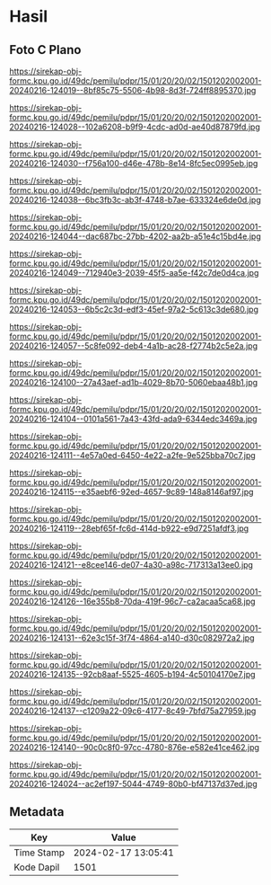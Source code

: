 # Hasil

## Foto C Plano

https://sirekap-obj-formc.kpu.go.id/49dc/pemilu/pdpr/15/01/20/20/02/1501202002001-20240216-124019--8bf85c75-5506-4b98-8d3f-724ff8895370.jpg

https://sirekap-obj-formc.kpu.go.id/49dc/pemilu/pdpr/15/01/20/20/02/1501202002001-20240216-124028--102a6208-b9f9-4cdc-ad0d-ae40d87879fd.jpg

https://sirekap-obj-formc.kpu.go.id/49dc/pemilu/pdpr/15/01/20/20/02/1501202002001-20240216-124030--f756a100-d46e-478b-8e14-8fc5ec0995eb.jpg

https://sirekap-obj-formc.kpu.go.id/49dc/pemilu/pdpr/15/01/20/20/02/1501202002001-20240216-124038--6bc3fb3c-ab3f-4748-b7ae-633324e6de0d.jpg

https://sirekap-obj-formc.kpu.go.id/49dc/pemilu/pdpr/15/01/20/20/02/1501202002001-20240216-124044--dac687bc-27bb-4202-aa2b-a51e4c15bd4e.jpg

https://sirekap-obj-formc.kpu.go.id/49dc/pemilu/pdpr/15/01/20/20/02/1501202002001-20240216-124049--712940e3-2039-45f5-aa5e-f42c7de0d4ca.jpg

https://sirekap-obj-formc.kpu.go.id/49dc/pemilu/pdpr/15/01/20/20/02/1501202002001-20240216-124053--6b5c2c3d-edf3-45ef-97a2-5c613c3de680.jpg

https://sirekap-obj-formc.kpu.go.id/49dc/pemilu/pdpr/15/01/20/20/02/1501202002001-20240216-124057--5c8fe092-deb4-4a1b-ac28-f2774b2c5e2a.jpg

https://sirekap-obj-formc.kpu.go.id/49dc/pemilu/pdpr/15/01/20/20/02/1501202002001-20240216-124100--27a43aef-ad1b-4029-8b70-5060ebaa48b1.jpg

https://sirekap-obj-formc.kpu.go.id/49dc/pemilu/pdpr/15/01/20/20/02/1501202002001-20240216-124104--0101a561-7a43-43fd-ada9-6344edc3469a.jpg

https://sirekap-obj-formc.kpu.go.id/49dc/pemilu/pdpr/15/01/20/20/02/1501202002001-20240216-124111--4e57a0ed-6450-4e22-a2fe-9e525bba70c7.jpg

https://sirekap-obj-formc.kpu.go.id/49dc/pemilu/pdpr/15/01/20/20/02/1501202002001-20240216-124115--e35aebf6-92ed-4657-9c89-148a8146af97.jpg

https://sirekap-obj-formc.kpu.go.id/49dc/pemilu/pdpr/15/01/20/20/02/1501202002001-20240216-124119--28ebf65f-fc6d-414d-b922-e9d7251afdf3.jpg

https://sirekap-obj-formc.kpu.go.id/49dc/pemilu/pdpr/15/01/20/20/02/1501202002001-20240216-124121--e8cee146-de07-4a30-a98c-717313a13ee0.jpg

https://sirekap-obj-formc.kpu.go.id/49dc/pemilu/pdpr/15/01/20/20/02/1501202002001-20240216-124126--16e355b8-70da-419f-96c7-ca2acaa5ca68.jpg

https://sirekap-obj-formc.kpu.go.id/49dc/pemilu/pdpr/15/01/20/20/02/1501202002001-20240216-124131--62e3c15f-3f74-4864-a140-d30c082972a2.jpg

https://sirekap-obj-formc.kpu.go.id/49dc/pemilu/pdpr/15/01/20/20/02/1501202002001-20240216-124135--92cb8aaf-5525-4605-b194-4c50104170e7.jpg

https://sirekap-obj-formc.kpu.go.id/49dc/pemilu/pdpr/15/01/20/20/02/1501202002001-20240216-124137--c1209a22-09c6-4177-8c49-7bfd75a27959.jpg

https://sirekap-obj-formc.kpu.go.id/49dc/pemilu/pdpr/15/01/20/20/02/1501202002001-20240216-124140--90c0c8f0-97cc-4780-876e-e582e41ce462.jpg

https://sirekap-obj-formc.kpu.go.id/49dc/pemilu/pdpr/15/01/20/20/02/1501202002001-20240216-124024--ac2ef197-5044-4749-80b0-bf47137d37ed.jpg


## Metadata

| Key        | Value               |
| ---------- | ------------------- |
| Time Stamp | 2024-02-17 13:05:41 |
| Kode Dapil | 1501                |




